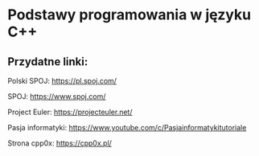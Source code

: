 # Podstawy programowania w języku C++

## Przydatne linki:

Polski SPOJ: https://pl.spoj.com/

SPOJ: https://www.spoj.com/

Project Euler: https://projecteuler.net/

Pasja informatyki: https://www.youtube.com/c/Pasjainformatykitutoriale

Strona cpp0x: https://cpp0x.pl/
